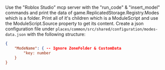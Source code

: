 Use the "Roblox Studio" mcp server with the "run_code" & "insert_model" commands and print the data of game.ReplicatedStorage.Registry.Modes which is a folder. Print all of it's children which is a ModuleScript and use the ModuleScript.Source property to get its content.
Create a json configuration file under `places/common/src/shared/configuration/modes-data.json` with the following structure:

```json
{
	"ModeName": { -- Ignore ZoneFolder & CustomData
		"key: number
	}
}
```
